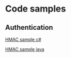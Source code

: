# Code samples

## Authentication

[HMAC sample c#](sample1.md)


[HMAC sample java](hmacSampleJava.md)